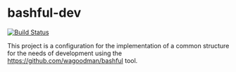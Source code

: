 # bashful-dev

[![Build Status](https://github-ci.msdev-storage.com/api/badges/mshumakov/bashful-dev/status.svg)](https://github-ci.msdev-storage.com/mshumakov/bashful-dev)

This project is a configuration for the implementation of a common structure for the needs of development using the https://github.com/wagoodman/bashful tool.